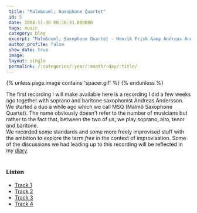 ```yaml
---
 title: "Malm&ouml; Saxophone Quartet"
 id: 5
 date: 2004-11-30 00:36:31.000000
 tags: music
 category: blog
 excerpt: "Malm&ouml; Saxophone Quartet - Henrik Frisk &amp Andreas Andersson saxophones..."
 author_profile: false
 show_date: true
 image: 
 layout: single
 permalink: /:categories/:year/:month/:day/:title/
---
```

{% unless page.image contains 'spacer.gif' %}
{% endunless %}

The first recording I will make available here is a recording I did a few weeks ago together with soprano and baritone saxophonist Andreas Andersson. We started a duo a while ago which we call MSQ (Malm&ouml; Saxophone Quartet). The name obviously doesn't refer to the number of musicians but rather to the fact that, between the two of us, we play soprano, alto, tenor and baritone. <br />We recorded some standards and some more freely improvised stuff with the ambition to explore the term <cite>free</cite> in the context of improvisation. Some of the discussions we had leading up to this recording will be reflected in my <a href="http://www.henrikfrisk.com/diary/">diary</a>.
<br/>
<br />
<h3>Listen</h3>
<ul>
<li><a href="http://www.henrikfrisk.com/music/media/msq1.smi">Track 1</a></li><li><a href="http://www.henrikfrisk.com/music/media/msq2.smi">Track 2</a></li><li><a href="http://www.henrikfrisk.com/music/media/msq3.smi">Track 3</a></li><li><a href="http://www.henrikfrisk.com/music/media/msq4.smi">Track 4</a></li></ul>
